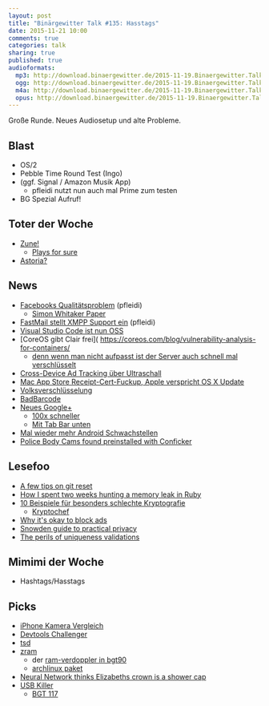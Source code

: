 ```yaml
---
layout: post
title: "Binärgewitter Talk #135: Hasstags"
date: 2015-11-21 10:00
comments: true
categories: talk
sharing: true
published: true
audioformats:
  mp3: http://download.binaergewitter.de/2015-11-19.Binaergewitter.Talk.135.mp3
  ogg: http://download.binaergewitter.de/2015-11-19.Binaergewitter.Talk.135.ogg
  m4a: http://download.binaergewitter.de/2015-11-19.Binaergewitter.Talk.135.m4a
  opus: http://download.binaergewitter.de/2015-11-19.Binaergewitter.Talk.135.opus
---
```

Große Runde. Neues Audiosetup und alte Probleme.

## Blast

* OS/2
* Pebble Time Round Test (Ingo)
* (ggf. Signal / Amazon Musik App)
    - pfleidi nutzt nun auch mal Prime zum testen
* BG Spezial Aufruf!

## Toter der Woche

* [Zune!]( http://www.heise.de/newsticker/meldung/MP3-Player-Microsoft-macht-dem-Zune-den-Garaus-2921846.html )
    - [Plays for sure]( https://en.wikipedia.org/wiki/Microsoft_PlaysForSure )
* [Astoria?]( http://www.heise.de/newsticker/meldung/Portieren-von-Android-Apps-Zukunft-von-Microsofts-Projekt-Astoria-fraglich-2924140.html )

## News

- [Facebooks Qualitätsproblem]( http://www.darkcoding.net/software/facebooks-code-quality-problem/ ) (pfleidi)
  - [Simon Whitaker Paper](http://media.ogn.s3.amazonaws.com/microslot-SimonWhitaker.pdf )
- [FastMail stellt XMPP Support ein](http://blog.fastmail.com/2015/11/16/shutting-down-our-xmpp-chat-service/ ) (pfleidi)
- [Visual Studio Code ist nun OSS]( http://blogs.msdn.com/b/vscode/archive/2015/11/17/announcing-visual-studio-code-beta.aspx )
- [CoreOS gibt Clair frei]( https://coreos.com/blog/vulnerability-analysis-for-containers/ 
    * [denn wenn man nicht aufpasst ist der Server auch schnell mal verschlüsselt](http://www.pro-linux.de/news/1/22948/linuxencoder1-verschluesselungstrojaner-unter-linux.html )
- [Cross-Device Ad Tracking über Ultraschall]( http://arstechnica.com/tech-policy/2015/11/beware-of-ads-that-use-inaudible-sound-to-link-your-phone-tv-tablet-and-pc/ ) 
- [Mac App Store Receipt-Cert-Fuckup, Apple verspricht OS X Update]( http://www.heise.de/mac-and-i/meldung/Mac-App-Store-OS-X-Update-soll-App-Probleme-beseitigen-2924240.html )
- [Volksverschlüsselung](http://www.heise.de/newsticker/meldung/Volksverschluesselung-Telekom-will-E-Mails-Ende-zu-Ende-verschluesseln-2925173.html ) 
- [BadBarcode]( https://threatpost.com/one-badbarcode-spoils-whole-bunch/115362/ )
- [Neues Google+]( https://googleblog.blogspot.fr/2015/11/introducing-new-google.html )
   - [100x schneller]( https://developers.google.com/web/showcase/case-study/googleplus )
   - [Mit Tab Bar unten]( https://twitter.com/lukew/status/666753906370711552 )
- [Mal wieder mehr Android Schwachstellen]( http://arstechnica.com/security/2015/11/android-adware-can-install-itself-even-when-users-explicitly-reject-it/ )
- [Police Body Cams found preinstalled with Conficker]( http://arstechnica.com/security/2015/11/police-body-cams-found-pre-installed-with-notorious-conficker-worm/ )

## Lesefoo

- [A few tips on git reset]( https://danlimerick.wordpress.com/2012/03/05/a-few-tips-on-git-reset/ )
- [How I spent two weeks hunting a memory leak in Ruby]( http://www.be9.io/2015/09/21/memory-leak/ )
- [10 Beispiele für besonders schlechte Kryptografie]( http://scienceblogs.de/klausis-krypto-kolumne/2013/08/17/zehn-beispiele-fur-besonders-schlechte-kryptografie-teil-13/ )
  * [Kryptochef]( http://web.archive.org/web/20140416104331/http://www.kryptochef.net/ )
- [Why it's okay to block ads]( http://blog.practicalethics.ox.ac.uk/2015/10/why-its-ok-to-block-ads/ )
- [Snowden guide to practical privacy]( http://www.theregister.co.uk/2015/11/12/snowden_guide_to_practical_privacy/ )
- [The perils of uniqueness validations]( https://robots.thoughtbot.com/the-perils-of-uniqueness-validations )

## Mimimi der Woche


- Hashtags/Hasstags

## Picks

- [iPhone Kamera Vergleich]( http://snapsnapsnap.photos/iphone-6s-camera-comparison/ )
- [Devtools Challenger]( http://devtoolschallenger.com/ )
- [tsd]( https://github.com/DefinitelyTyped/tsd )
- [zram](https://www.kernel.org/doc/Documentation/blockdev/zram.txt )
    * der [ram-verdoppler in bgt90]( http://blog.binaergewitter.de/2014/04/01/binaergewitter-talk-number-90-puffmais-zeit )
    - [archlinux paket](https://aur.archlinux.org/packages/zswap/ )
- [Neural Network thinks Elizabeths crown is a shower cap]( https://twitter.com/b0rk/status/663561923007508480 )
- [USB Killer]( http://arstechnica.com/security/2015/10/usb-killer-flash-drive-can-fry-your-computers-innards-in-seconds/ )
  - [BGT 117]( http://blog.binaergewitter.de/2015/03/13/binaergewitter-talk-number-117-e-postbrief-in-die-zukunft )
